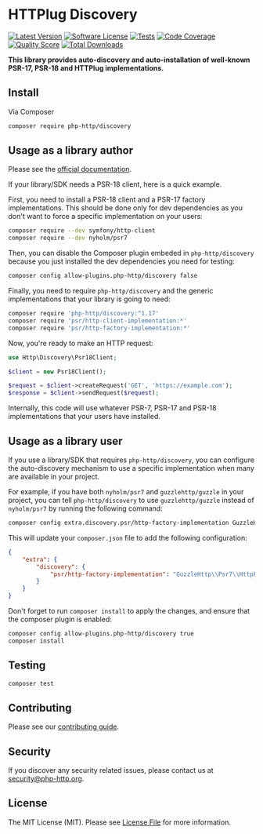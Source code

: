 # HTTPlug Discovery

[![Latest Version](https://img.shields.io/github/release/php-http/discovery.svg?style=flat-square)](https://github.com/php-http/discovery/releases)
[![Software License](https://img.shields.io/badge/license-MIT-brightgreen.svg?style=flat-square)](LICENSE)
[![Tests](https://github.com/php-http/discovery/actions/workflows/ci.yml/badge.svg?branch=1.x)](https://github.com/php-http/discovery/actions/workflows/ci.yml?query=branch%3A1.x)
[![Code Coverage](https://img.shields.io/scrutinizer/coverage/g/php-http/discovery.svg?style=flat-square)](https://scrutinizer-ci.com/g/php-http/discovery)
[![Quality Score](https://img.shields.io/scrutinizer/g/php-http/discovery.svg?style=flat-square)](https://scrutinizer-ci.com/g/php-http/discovery)
[![Total Downloads](https://img.shields.io/packagist/dt/php-http/discovery.svg?style=flat-square)](https://packagist.org/packages/php-http/discovery)

**This library provides auto-discovery and auto-installation of well-known PSR-17, PSR-18 and HTTPlug implementations.**


## Install

Via Composer

``` bash
composer require php-http/discovery
```


## Usage as a library author

Please see the [official documentation](http://php-http.readthedocs.org/en/latest/discovery.html).

If your library/SDK needs a PSR-18 client, here is a quick example.

First, you need to install a PSR-18 client and a PSR-17 factory implementations.
This should be done only for dev dependencies as you don't want to force a
specific implementation on your users:

```bash
composer require --dev symfony/http-client
composer require --dev nyholm/psr7
```

Then, you can disable the Composer plugin embeded in `php-http/discovery`
because you just installed the dev dependencies you need for testing:

```bash
composer config allow-plugins.php-http/discovery false
```

Finally, you need to require `php-http/discovery` and the generic implementations
that your library is going to need:

```bash
composer require 'php-http/discovery:^1.17'
composer require 'psr/http-client-implementation:*'
composer require 'psr/http-factory-implementation:*'
```

Now, you're ready to make an HTTP request:

```php
use Http\Discovery\Psr18Client;

$client = new Psr18Client();

$request = $client->createRequest('GET', 'https://example.com');
$response = $client->sendRequest($request);
```

Internally, this code will use whatever PSR-7, PSR-17 and PSR-18 implementations
that your users have installed.


## Usage as a library user

If you use a library/SDK that requires `php-http/discovery`, you can configure
the auto-discovery mechanism to use a specific implementation when many are
available in your project.

For example, if you have both `nyholm/psr7` and `guzzlehttp/guzzle` in your
project, you can tell `php-http/discovery` to use `guzzlehttp/guzzle` instead of
`nyholm/psr7` by running the following command:

```bash
composer config extra.discovery.psr/http-factory-implementation GuzzleHttp\\Psr7\\HttpFactory
```

This will update your `composer.json` file to add the following configuration:

```json
{
    "extra": {
        "discovery": {
            "psr/http-factory-implementation": "GuzzleHttp\\Psr7\\HttpFactory"
        }
    }
}
```

Don't forget to run `composer install` to apply the changes, and ensure that
the composer plugin is enabled:

```bash
composer config allow-plugins.php-http/discovery true
composer install
```


## Testing

``` bash
composer test
```


## Contributing

Please see our [contributing guide](http://docs.php-http.org/en/latest/development/contributing.html).


## Security

If you discover any security related issues, please contact us at [security@php-http.org](mailto:security@php-http.org).


## License

The MIT License (MIT). Please see [License File](LICENSE) for more information.
